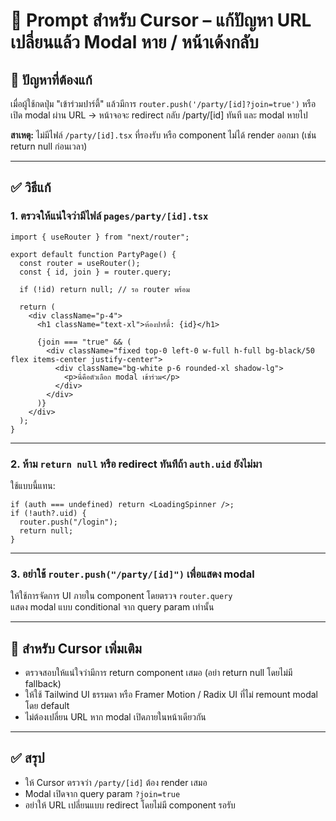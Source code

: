 # 🧭 Prompt สำหรับ Cursor – แก้ปัญหา URL เปลี่ยนแล้ว Modal หาย / หน้าเด้งกลับ

## 🎯 ปัญหาที่ต้องแก้

เมื่อผู้ใช้กดปุ่ม "เข้าร่วมปาร์ตี้" แล้วมีการ `router.push('/party/[id]?join=true')` หรือเปิด modal ผ่าน URL → หน้าจอจะ redirect กลับ /party/[id] ทันที และ modal หายไป

**สาเหตุ:** ไม่มีไฟล์ `/party/[id].tsx` ที่รองรับ หรือ component ไม่ได้ render ออกมา (เช่น return null ก่อนเวลา)

---

## ✅ วิธีแก้

### 1. ตรวจให้แน่ใจว่ามีไฟล์ `pages/party/[id].tsx`

```tsx
import { useRouter } from "next/router";

export default function PartyPage() {
  const router = useRouter();
  const { id, join } = router.query;

  if (!id) return null; // รอ router พร้อม

  return (
    <div className="p-4">
      <h1 className="text-xl">ห้องปาร์ตี้: {id}</h1>

      {join === "true" && (
        <div className="fixed top-0 left-0 w-full h-full bg-black/50 flex items-center justify-center">
          <div className="bg-white p-6 rounded-xl shadow-lg">
            <p>นี่คือตัวเลือก modal เข้าร่วม</p>
          </div>
        </div>
      )}
    </div>
  );
}
```

---

### 2. ห้าม `return null` หรือ redirect ทันทีถ้า `auth.uid` ยังไม่มา

ใช้แบบนี้แทน:

```tsx
if (auth === undefined) return <LoadingSpinner />;
if (!auth?.uid) {
  router.push("/login");
  return null;
}
```

---

### 3. อย่าใช้ `router.push("/party/[id]")` เพื่อแสดง modal

ให้ใช้การจัดการ UI ภายใน component โดยตรวจ `router.query`  
แสดง modal แบบ conditional จาก query param เท่านั้น

---

## 🧠 สำหรับ Cursor เพิ่มเติม

- ตรวจสอบให้แน่ใจว่ามีการ return component เสมอ (อย่า return null โดยไม่มี fallback)
- ให้ใช้ Tailwind UI ธรรมดา หรือ Framer Motion / Radix UI ที่ไม่ remount modal โดย default
- ไม่ต้องเปลี่ยน URL หาก modal เปิดภายในหน้าเดียวกัน

---

## ✅ สรุป

- ให้ Cursor ตรวจว่า `/party/[id]` ต้อง render เสมอ
- Modal เปิดจาก query param `?join=true`
- อย่าให้ URL เปลี่ยนแบบ redirect โดยไม่มี component รอรับ